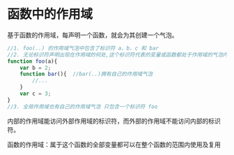 # 函数中的作用域

基于函数的作用域，每声明一个函数，就会为其创建一个气泡。

```javascript
//1. foo(..) 的作用域气泡中包含了标识符 a、b、c 和 bar
//2. 无论标识符声明出现在作用域的何处,这个标识符代表的变量或函数都处于作用域的气泡内
function foo(a){
    var b = 2;
    function bar(){  //bar(..)拥有自己的作用域气泡
        //...
    }
    var c = 3;
}
//3. 全局作用域也有自己的作用域气泡 只包含一个标识符 foo
```

内部的作用域能访问外部作用域的标识符，而外部的作用域不能访问内部的标识符。

函数的作用域：属于这个函数的全部变量都可以在整个函数的范围内使用及复用



















